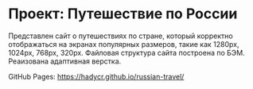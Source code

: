 # Проект: Путешествие по России

Представлен сайт о путешествиях по стране, который корректно отображаться на экранах популярных размеров, такие как 1280px, 1024px, 768px, 320px. 
Файловая структура сайта построена по БЭМ. Реаизована адаптивная верстка.

GitHub Pages: https://hadycr.github.io/russian-travel/
